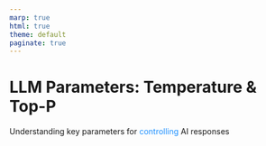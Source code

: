 ```yaml
---
marp: true
html: true
theme: default
paginate: true
---
```

<style>
.dodgerblue {
  color: dodgerblue;
}
</style>

# LLM Parameters: Temperature & Top-P

Understanding key parameters for <span class="dodgerblue">controlling</span> AI responses



